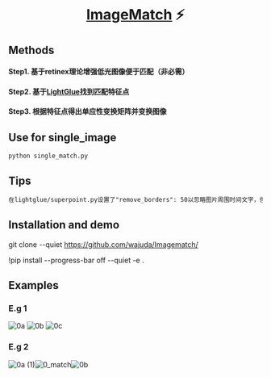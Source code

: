 <p align="center">
  <h1 align="center"><ins>ImageMatch</ins> ⚡️

## Methods
#### Step1. 基于retinex理论增强低光图像便于匹配（非必需）
#### Step2. 基于[LightGlue](https://github.com/cvg/LightGlue)找到匹配特征点
#### Step3. 根据特征点得出单应性变换矩阵并变换图像

## Use for single_image
```bash
python single_match.py
```
## Tips
```txt
在lightglue/superpoint.py设置了"remove_borders": 50以忽略图片周围时间文字，但不一定全适用
```

## Installation and demo
git clone --quiet https://github.com/wajuda/Imagematch/

!pip install --progress-bar off --quiet -e .

## Examples

### E.g 1
![0a](https://github.com/wajuda/Imagematch/assets/112617153/b55e8ff5-7d95-4e74-8f7d-cfcba988bc8c)
![0b](https://github.com/wajuda/Imagematch/assets/112617153/5a28cfc9-51ac-40fa-8cfd-d78d29bed627)
![0c](https://github.com/wajuda/Imagematch/assets/112617153/096887dd-1b66-4876-86ee-d93a597dbd7f)

### E.g 2
![0a (1)](https://github.com/wajuda/Imagematch/assets/112617153/62bb7e3c-45c2-4f0d-9387-f140ba47ac1a)![0_match](https://github.com/wajuda/Imagematch/assets/112617153/ba4804f0-dac4-42fe-b60c-0ef964d13f15)![0b](https://github.com/wajuda/Imagematch/assets/112617153/d0ad830b-2666-4f05-af73-fa8b728c5cea)




